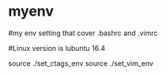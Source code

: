 # myenv
#my env setting that cover .bashrc and .vimrc

#Linux version is lubuntu 16.4

source ./set_ctags_env
source ./set_vim_env
